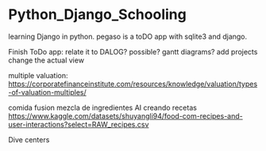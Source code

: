 # Python_Django_Schooling

learning Django in python. pegaso is a toDO app with sqlite3 and django.

Finish ToDo app:
relate it to DALOG? possible? gantt diagrams? add projects change the actual view

multiple valuation:
https://corporatefinanceinstitute.com/resources/knowledge/valuation/types-of-valuation-multiples/

comida fusion
mezcla de ingredientes AI creando recetas
https://www.kaggle.com/datasets/shuyangli94/food-com-recipes-and-user-interactions?select=RAW_recipes.csv

Dive centers
